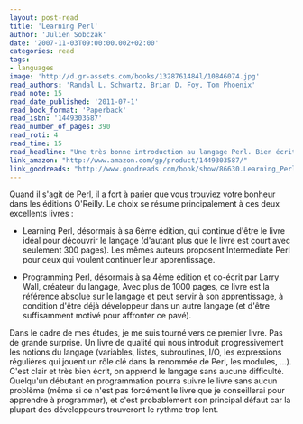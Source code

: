 ```yaml
---
layout: post-read
title: 'Learning Perl'
author: 'Julien Sobczak'
date: '2007-11-03T09:00:00.002+02:00'
categories: read
tags:
- languages
image: 'http://d.gr-assets.com/books/1328761484l/10846074.jpg'
read_authors: 'Randal L. Schwartz, Brian D. Foy, Tom Phoenix'
read_note: 15
read_date_published: '2011-07-1'
read_book_format: 'Paperback'
read_isbn: '1449303587'
read_number_of_pages: 390
read_roti: 4
read_time: 15
read_headline: "Une très bonne introduction au langage Perl. Bien écrit et très clair, Learning Perl ravira les développeurs débutants au détriment des développeurs confirmés."
link_amazon: "http://www.amazon.com/gp/product/1449303587/"
link_goodreads: "http://www.goodreads.com/book/show/86630.Learning_Perl"
---
```



Quand il s'agit de Perl, il a fort à parier que vous trouviez votre bonheur dans les éditions O'Reilly. Le choix se résume principalement à ces deux excellents livres :

- Learning Perl, désormais à sa 6ème édition, qui continue d'être le livre idéal pour découvrir le langage (d'autant plus que le livre est court avec seulement 300 pages). Les mêmes auteurs proposent Intermediate Perl pour ceux qui voulent continuer leur apprentissage.

- Programming Perl, désormais à sa 4ème édition et co-écrit par Larry Wall, créateur du langage, Avec plus de 1000 pages, ce livre est la référence absolue sur le langage et peut servir à son apprentissage, à condition d'être déjà développeur dans un autre langage (et d'être suffisamment motivé pour affronter ce pavé).

Dans le cadre de mes études, je me suis tourné vers ce premier livre. Pas de grande surprise. Un livre de qualité qui nous introduit progressivement les notions du langage (variables, listes, subroutines, I/O, les expressions régulières qui jouent un rôle clé dans la renommée de Perl, les modules, ...). C'est clair et très bien écrit, on apprend le langage sans aucune difficulté. Quelqu'un débutant en programmation pourra suivre le livre sans aucun problème (même si ce n'est pas forcément le livre que je conseillerai pour apprendre à programmer), et c'est probablement son principal défaut car la plupart des développeurs trouveront le rythme trop lent.

